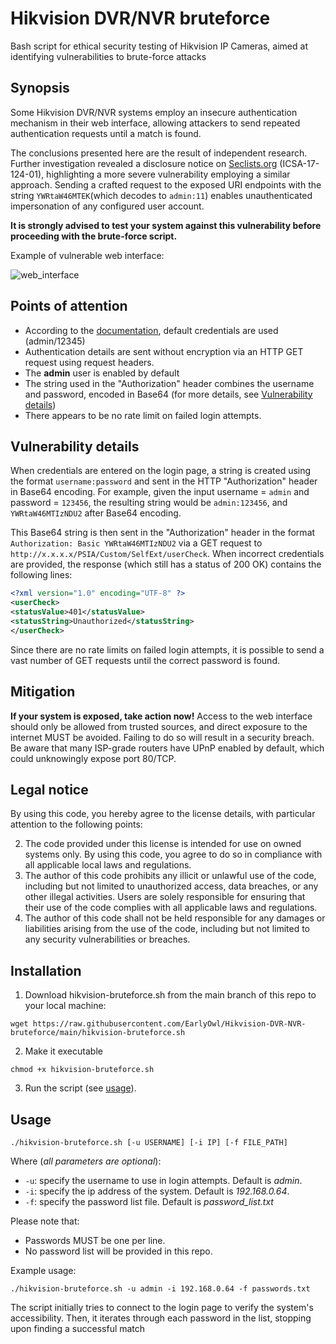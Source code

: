 # Hikvision DVR/NVR bruteforce

Bash script for ethical security testing of Hikvision IP Cameras, aimed at identifying vulnerabilities to brute-force attacks

## Synopsis

Some Hikvision DVR/NVR systems employ an insecure authentication mechanism in their web interface, allowing attackers to send repeated authentication requests until a match is found.

The conclusions presented here are the result of independent research. Further investigation revealed a disclosure notice on [Seclists.org](https://seclists.org/fulldisclosure/2017/Sep/23) (ICSA-17-124-01), highlighting a more severe vulnerability employing a similar approach. Sending a crafted request to the exposed URI endpoints with the string `YWRtaW46MTEK`(which decodes to `admin:11`) enables unauthenticated impersonation of any configured user account.


**It is strongly advised to test your system against this vulnerability before proceeding with the brute-force script.**

Example of vulnerable web interface:

![web_interface](https://github.com/EarlyOwl/HTTeaPot/assets/49495410/31e3d9c2-b2b7-44ed-b314-ce0e8acbcf0e)

## Points of attention

- According to the [documentation](https://www.hikvision.com/content/dam/hikvision/ca/bulletin/technical-bulletin/other/dvrnvr_web_component_qsg.pdf), default credentials are used (admin/12345)
- Authentication details are sent without encryption via an HTTP GET request using request headers.
- The **admin** user is enabled by default
- The string used in the "Authorization" header combines the username and password, encoded in Base64 (for more details, see [Vulnerability details](#vulnerability-details))
- There appears to be no rate limit on failed login attempts.

## Vulnerability details
When credentials are entered on the login page, a string is created using the format `username:password` and sent in the HTTP "Authorization" header in Base64 encoding.
For example, given the input username = `admin` and password = `123456`, the resulting string would be `admin:123456`, and `YWRtaW46MTIzNDU2` after Base64 encoding.

This Base64 string is then sent in the "Authorization" header in the format `Authorization: Basic YWRtaW46MTIzNDU2` via a GET request to `http://x.x.x.x/PSIA/Custom/SelfExt/userCheck`. When incorrect credentials are provided, the response (which still has a status of 200 OK) contains the following lines:

```xml
<?xml version="1.0" encoding="UTF-8" ?>
<userCheck>
<statusValue>401</statusValue>
<statusString>Unauthorized</statusString>
</userCheck>
```

Since there are no rate limits on failed login attempts, it is possible to send a vast number of GET requests until the correct password is found.

## Mitigation
**If your system is exposed, take action now!**
Access to the web interface should only be allowed from trusted sources, and direct exposure to the internet MUST be avoided.
Failing to do so will result in a security breach. Be aware that many ISP-grade routers have UPnP enabled by default, which could unknowingly expose port 80/TCP.

## Legal notice
By using this code, you hereby agree to the license details, with particular attention to the following points:

2. The code provided under this license is intended for use on owned systems only. By using this code, you agree to do so in compliance with all applicable local laws and regulations.
3. The author of this code prohibits any illicit or unlawful use of the code, including but not limited to unauthorized access, data breaches, or any other illegal activities. Users are solely responsible for ensuring that their use of the code complies with all applicable laws and regulations.
4. The author of this code shall not be held responsible for any damages or liabilities arising from the use of the code, including but not limited to any security vulnerabilities or breaches.

## Installation
1. Download hikvision-bruteforce.sh from the main branch of this repo to your local machine:
```shell
wget https://raw.githubusercontent.com/EarlyOwl/Hikvision-DVR-NVR-bruteforce/main/hikvision-bruteforce.sh
```

2. Make it executable
```shell
chmod +x hikvision-bruteforce.sh
```

3. Run the script (see [usage](#usage)).

## Usage
```shell
./hikvision-bruteforce.sh [-u USERNAME] [-i IP] [-f FILE_PATH]
```

Where (*all parameters are optional*):
- `-u`: specify the username to use in login attempts. Default is *admin*.
- `-i`: specify the ip address of the system. Default is *192.168.0.64*.
- `-f`: specify the password list file. Default is *password_list.txt*

Please note that:
- Passwords MUST be one per line.
- No password list will be provided in this repo.

Example usage:
```shell
./hikvision-bruteforce.sh -u admin -i 192.168.0.64 -f passwords.txt
```

The script initially tries to connect to the login page to verify the system's accessibility.
Then, it iterates through each password in the list, stopping upon finding a successful match
